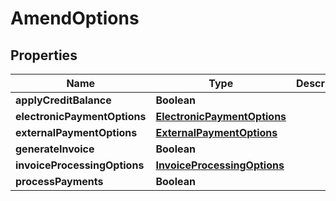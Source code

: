 
# AmendOptions

## Properties
Name | Type | Description | Notes
------------ | ------------- | ------------- | -------------
**applyCreditBalance** | **Boolean** |  |  [optional]
**electronicPaymentOptions** | [**ElectronicPaymentOptions**](ElectronicPaymentOptions.md) |  |  [optional]
**externalPaymentOptions** | [**ExternalPaymentOptions**](ExternalPaymentOptions.md) |  |  [optional]
**generateInvoice** | **Boolean** |  |  [optional]
**invoiceProcessingOptions** | [**InvoiceProcessingOptions**](InvoiceProcessingOptions.md) |  |  [optional]
**processPayments** | **Boolean** |  |  [optional]



